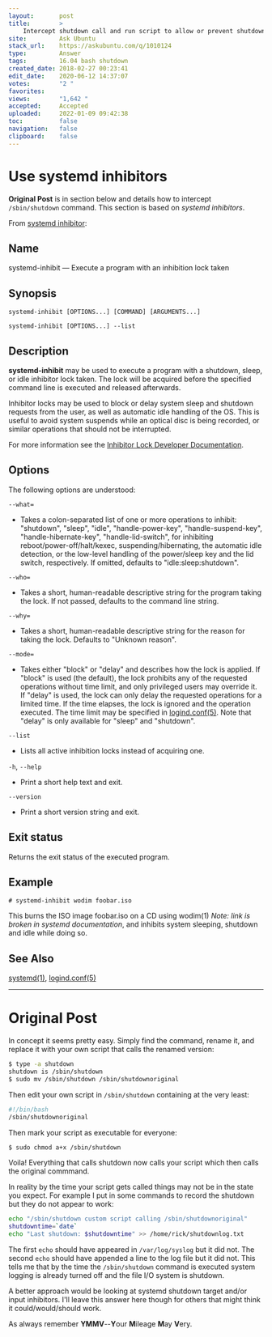 ```yaml
---
layout:       post
title:        >
    Intercept shutdown call and run script to allow or prevent shutdown
site:         Ask Ubuntu
stack_url:    https://askubuntu.com/q/1010124
type:         Answer
tags:         16.04 bash shutdown
created_date: 2018-02-27 00:23:41
edit_date:    2020-06-12 14:37:07
votes:        "2 "
favorites:    
views:        "1,642 "
accepted:     Accepted
uploaded:     2022-01-09 09:42:38
toc:          false
navigation:   false
clipboard:    false
---
```


# Use systemd inhibitors

**Original Post** is in section below and details how to intercept `/sbin/shutdown` command. This section is based on *systemd inhibitors*.

From [systemd inhibitor][1]:

## Name

systemd-inhibit — Execute a program with an inhibition lock taken

## Synopsis

`systemd-inhibit [OPTIONS...] [COMMAND] [ARGUMENTS...]`

`systemd-inhibit [OPTIONS...] --list`

## Description

**systemd-inhibit** may be used to execute a program with a shutdown, sleep, or idle inhibitor lock taken. The lock will be acquired before the specified command line is executed and released afterwards.

Inhibitor locks may be used to block or delay system sleep and shutdown requests from the user, as well as automatic idle handling of the OS. This is useful to avoid system suspends while an optical disc is being recorded, or similar operations that should not be interrupted.

For more information see the [Inhibitor Lock Developer Documentation][2].

## Options

The following options are understood:

`--what=`

 -   Takes a colon-separated list of one or more operations to inhibit: "shutdown", "sleep", "idle", "handle-power-key", "handle-suspend-key", "handle-hibernate-key", "handle-lid-switch", for inhibiting reboot/power-off/halt/kexec, suspending/hibernating, the automatic idle detection, or the low-level handling of the power/sleep key and the lid switch, respectively. If omitted, defaults to "idle:sleep:shutdown".

`--who=`

 -   Takes a short, human-readable descriptive string for the program taking the lock. If not passed, defaults to the command line string.

`--why=`

 -   Takes a short, human-readable descriptive string for the reason for taking the lock. Defaults to "Unknown reason".

`--mode=`

 -   Takes either "block" or "delay" and describes how the lock is applied. If "block" is used (the default), the lock prohibits any of the requested operations without time limit, and only privileged users may override it. If "delay" is used, the lock can only delay the requested operations for a limited time. If the time elapses, the lock is ignored and the operation executed. The time limit may be specified in [logind.conf(5)][3]. Note that "delay" is only available for "sleep" and "shutdown".

`--list`

 -   Lists all active inhibition locks instead of acquiring one.

`-h`, `--help`

 -   Print a short help text and exit. 

`--version`

 -   Print a short version string and exit.

## Exit status

Returns the exit status of the executed program.

## Example

`# systemd-inhibit wodim foobar.iso`

This burns the ISO image foobar.iso on a CD using wodim(1) *Note: link is broken in systemd documentation*, and inhibits system sleeping, shutdown and idle while doing so.

## See Also

[systemd(1)][4], [logind.conf(5)][3] 

----------

# Original Post

In concept it seems pretty easy. Simply find the command, rename it, and replace it with your own script that calls the renamed version:



``` bash
$ type -a shutdown
shutdown is /sbin/shutdown
$ sudo mv /sbin/shutdown /sbin/shutdownoriginal

```

Then edit your own script in `/sbin/shutdown` containing at the very least:

``` bash
#!/bin/bash
/sbin/shutdownoriginal

```

Then mark your script as executable for everyone:

``` bash
$ sudo chmod a+x /sbin/shutdown

```

Voila! Everything that calls shutdown now calls your script which then calls the original commmand.

In reality by the time your script gets called things may not be in the state you expect. For example I put in some commands to record the shutdown but they do not appear to work:

``` bash
echo "/sbin/shutdown custom script calling /sbin/shutdownoriginal"
shutdowntime=`date`
echo "Last shutdown: $shutdowntime" >> /home/rick/shutdownlog.txt

```

The first `echo` should have appeared in `/var/log/syslog` but it did not. The second `echo` should have appended a line to the log file but it did not. This tells me that by the time the `/sbin/shutdown` command is executed system logging is already turned off and the file I/O system is shutdown.

A better approach would be looking at systemd shutdown target and/or input inhibitors. I'll leave this answer here though for others that might think it could/would/should work.

As always remember **YMMV**--**Y**our **M**ileage **M**ay **V**ery.


  [1]: https://www.freedesktop.org/software/systemd/man/systemd-inhibit.html
  [2]: https://www.freedesktop.org/wiki/Software/systemd/inhibit/
  [3]: https://www.freedesktop.org/software/systemd/man/logind.conf.html#
  [4]: https://www.freedesktop.org/software/systemd/man/systemd.html#
